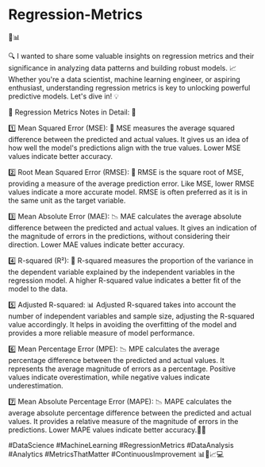 # Regression-Metrics

📢📊  

🔍 I wanted to share some valuable insights on regression metrics and their significance in analyzing data patterns and building robust models. 📈 Whether you're a data scientist, machine learning engineer, or aspiring enthusiast, understanding regression metrics is key to unlocking powerful predictive models. Let's dive in! 💡

📝 Regression Metrics Notes in Detail: 📝

1️⃣ Mean Squared Error (MSE): 💭
MSE measures the average squared difference between the predicted and actual values. It gives us an idea of how well the model's predictions align with the true values. Lower MSE values indicate better accuracy.

2️⃣ Root Mean Squared Error (RMSE): 🌱
RMSE is the square root of MSE, providing a measure of the average prediction error. Like MSE, lower RMSE values indicate a more accurate model. RMSE is often preferred as it is in the same unit as the target variable.

3️⃣ Mean Absolute Error (MAE): 📉
MAE calculates the average absolute difference between the predicted and actual values. It gives an indication of the magnitude of errors in the predictions, without considering their direction. Lower MAE values indicate better accuracy.

4️⃣ R-squared (R²): 🎯
R-squared measures the proportion of the variance in the dependent variable explained by the independent variables in the regression model. A higher R-squared value indicates a better fit of the model to the data.

5️⃣ Adjusted R-squared: 📊
Adjusted R-squared takes into account the number of independent variables and sample size, adjusting the R-squared value accordingly. It helps in avoiding the overfitting of the model and provides a more reliable measure of model performance.

6️⃣ Mean Percentage Error (MPE): 📉
MPE calculates the average percentage difference between the predicted and actual values. It represents the average magnitude of errors as a percentage. Positive values indicate overestimation, while negative values indicate underestimation.

7️⃣ Mean Absolute Percentage Error (MAPE): 📉
MAPE calculates the average absolute percentage difference between the predicted and actual values. It provides a relative measure of the magnitude of errors in the predictions. Lower MAPE values indicate better accuracy.🚀💡

#DataScience #MachineLearning #RegressionMetrics #DataAnalysis #Analytics #MetricsThatMatter #ContinuousImprovement 📊🔬📈💻
